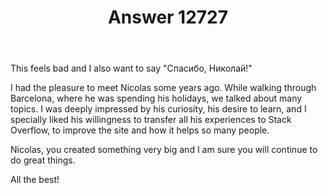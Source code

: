 ﻿---
title: "Answer 12727"
se.owner.user_id: 193685
se.owner.display_name: "fedorqui"
se.owner.link: "https://ru.meta.stackoverflow.com/users/193685/fedorqui"
se.answer_id: 12727
se.question_id: 12700
se.post_type: answer
se.is_accepted: False
---
<p>This feels bad and I also want to say &quot;Спасибо, Николай!&quot;</p>
<p>I had the pleasure to meet Nicolas some years ago. While walking through Barcelona, where he was spending his holidays, we talked about many topics. I was deeply impressed by his curiosity, his desire to learn, and I specially liked his willingness to transfer all his experiences to Stack Overflow, to improve the site and how it helps so many people.</p>
<p>Nicolas, you created something very big and I am sure you will continue to do great things.</p>
<p>All the best!</p>
